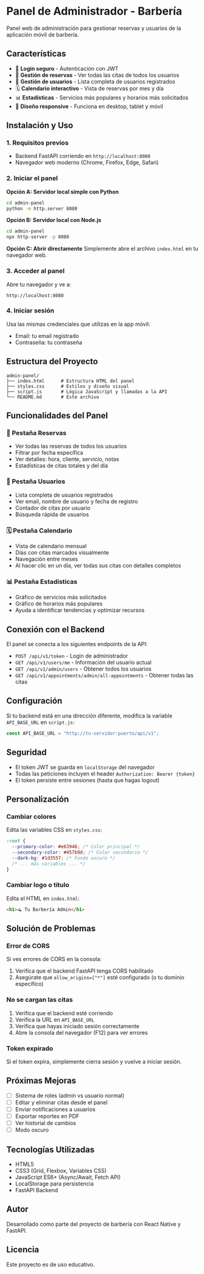 # Panel de Administrador - Barbería

Panel web de administración para gestionar reservas y usuarios de la aplicación móvil de barbería.

## Características

- 🔐 **Login seguro** - Autenticación con JWT
- 📅 **Gestión de reservas** - Ver todas las citas de todos los usuarios
- 👥 **Gestión de usuarios** - Lista completa de usuarios registrados
- 🗓️ **Calendario interactivo** - Vista de reservas por mes y día
- 📊 **Estadísticas** - Servicios más populares y horarios más solicitados
- 🎨 **Diseño responsive** - Funciona en desktop, tablet y móvil

## Instalación y Uso

### 1. Requisitos previos

- Backend FastAPI corriendo en `http://localhost:8000`
- Navegador web moderno (Chrome, Firefox, Edge, Safari)

### 2. Iniciar el panel

**Opción A: Servidor local simple con Python**

```bash
cd admin-panel
python -m http.server 8080
```

**Opción B: Servidor local con Node.js**

```bash
cd admin-panel
npx http-server -p 8080
```

**Opción C: Abrir directamente**
Simplemente abre el archivo `index.html` en tu navegador web.

### 3. Acceder al panel

Abre tu navegador y ve a:

```
http://localhost:8080
```

### 4. Iniciar sesión

Usa las mismas credenciales que utilizas en la app móvil:

- Email: tu email registrado
- Contraseña: tu contraseña

## Estructura del Proyecto

```
admin-panel/
├── index.html      # Estructura HTML del panel
├── styles.css      # Estilos y diseño visual
├── script.js       # Lógica JavaScript y llamadas a la API
└── README.md       # Este archivo
```

## Funcionalidades del Panel

### 📅 Pestaña Reservas

- Ver todas las reservas de todos los usuarios
- Filtrar por fecha específica
- Ver detalles: hora, cliente, servicio, notas
- Estadísticas de citas totales y del día

### 👥 Pestaña Usuarios

- Lista completa de usuarios registrados
- Ver email, nombre de usuario y fecha de registro
- Contador de citas por usuario
- Búsqueda rápida de usuarios

### 🗓️ Pestaña Calendario

- Vista de calendario mensual
- Días con citas marcados visualmente
- Navegación entre meses
- Al hacer clic en un día, ver todas sus citas con detalles completos

### 📊 Pestaña Estadísticas

- Gráfico de servicios más solicitados
- Gráfico de horarios más populares
- Ayuda a identificar tendencias y optimizar recursos

## Conexión con el Backend

El panel se conecta a los siguientes endpoints de la API:

- `POST /api/v1/token` - Login de administrador
- `GET /api/v1/users/me` - Información del usuario actual
- `GET /api/v1/admin/users` - Obtener todos los usuarios
- `GET /api/v1/appointments/admin/all-appointments` - Obtener todas las citas

## Configuración

Si tu backend está en una dirección diferente, modifica la variable `API_BASE_URL` en `script.js`:

```javascript
const API_BASE_URL = "http://tu-servidor:puerto/api/v1";
```

## Seguridad

- El token JWT se guarda en `localStorage` del navegador
- Todas las peticiones incluyen el header `Authorization: Bearer {token}`
- El token persiste entre sesiones (hasta que hagas logout)

## Personalización

### Cambiar colores

Edita las variables CSS en `styles.css`:

```css
:root {
  --primary-color: #e63946; /* Color principal */
  --secondary-color: #457b9d; /* Color secundario */
  --dark-bg: #1d3557; /* Fondo oscuro */
  /* ... más variables ... */
}
```

### Cambiar logo o título

Edita el HTML en `index.html`:

```html
<h1>🪒 Tu Barbería Admin</h1>
```

## Solución de Problemas

### Error de CORS

Si ves errores de CORS en la consola:

1. Verifica que el backend FastAPI tenga CORS habilitado
2. Asegúrate que `allow_origins=["*"]` esté configurado (o tu dominio específico)

### No se cargan las citas

1. Verifica que el backend esté corriendo
2. Verifica la URL en `API_BASE_URL`
3. Verifica que hayas iniciado sesión correctamente
4. Abre la consola del navegador (F12) para ver errores

### Token expirado

Si el token expira, simplemente cierra sesión y vuelve a iniciar sesión.

## Próximas Mejoras

- [ ] Sistema de roles (admin vs usuario normal)
- [ ] Editar y eliminar citas desde el panel
- [ ] Enviar notificaciones a usuarios
- [ ] Exportar reportes en PDF
- [ ] Ver historial de cambios
- [ ] Modo oscuro

## Tecnologías Utilizadas

- HTML5
- CSS3 (Grid, Flexbox, Variables CSS)
- JavaScript ES6+ (Async/Await, Fetch API)
- LocalStorage para persistencia
- FastAPI Backend

## Autor

Desarrollado como parte del proyecto de barbería con React Native y FastAPI.

## Licencia

Este proyecto es de uso educativo.
